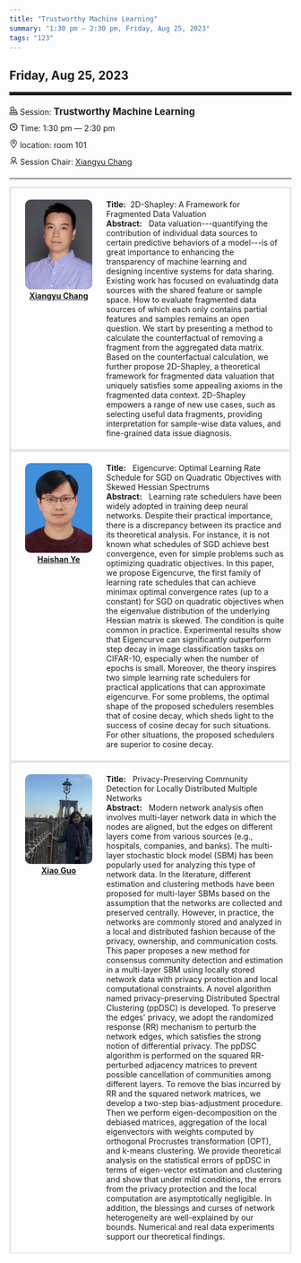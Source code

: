 ```yaml
---
title: "Trustworthy Machine Learning"
summary: "1:30 pm — 2:30 pm, Friday, Aug 25, 2023"
tags: "123"
---
```


Friday, Aug 25, 2023
------


<hr style="border: 0; border-top: 5px solid;">

<div class="tip">
    <img class="icon" src="/icon/yanjiang.png" />
    Session: <span class="font-bold" style="font-size:120%">Trustworthy Machine Learning</span>
</div>

<div class="tip">
    <img class="icon" src="/icon/shizhong.png" />
    Time: 1:30 pm — 2:30 pm 
</div>
<div class="tip">
    <img class="icon" src="/icon/didian.png" />
    location: room 101
</div>


<div class="tip">
    <img class="icon" src="/icon/lingdao.png" />
    Session Chair: <a href="http://xiangyuchang.github.io/" target="_blank">Xiangyu Chang</a>
</div>


________________________________________

<div class="row">
    <div class="left">
        <img src="/images/xiangyu.png" class="avatar" />
        <div class="font-small font-bold">
            <a href="http://xiangyuchang.github.io/" target="_blank">
                Xiangyu Chang
            </a>
        </div>
    </div>
    <div class="right">
        <div class="font-small">
            <b>Title:</b>&nbsp;
            2D-Shapley: A Framework for Fragmented Data Valuation
        </div>
        <div class="content font-small">
            <b>Abstract:</b> &nbsp;
            Data valuation---quantifying the contribution of individual data sources to certain predictive behaviors of a model---is of great importance to enhancing the transparency of machine learning and designing incentive systems for data sharing. Existing work has focused on evaluatindg data sources with the shared feature or sample space. How to evaluate fragmented data sources of which each only contains partial features and samples remains an open question. We start by presenting a method to calculate the counterfactual of removing a fragment from the aggregated data matrix. Based on the counterfactual calculation, we further propose 2D-Shapley, a theoretical framework for fragmented data valuation that uniquely satisfies some appealing axioms in the fragmented data context. 2D-Shapley empowers a range of new use cases, such as selecting useful data fragments, providing interpretation for sample-wise data values, and fine-grained data issue diagnosis.
        </div>
    </div>
</div>

<div class="row">
    <div class="left">
        <img src="/images/haishan.jpeg" class="avatar" />
        <div class="font-small font-bold">
            <a href="https://scholar.google.com/citations?user=kriqtukAAAAJ&hl=zh-TW" target="_blank">
                Haishan Ye
            </a>
        </div>
    </div>
    <div class="right">
        <div class="font-small">
            <b>Title:</b> &nbsp;
            Eigencurve: Optimal Learning Rate Schedule for SGD on Quadratic Objectives with Skewed Hessian Spectrums
        </div>
        <div class="content font-small">
            <b>Abstract:</b> &nbsp;
            Learning rate schedulers have been widely adopted in training deep neural networks. Despite their practical importance, there is a discrepancy between its practice and its theoretical analysis. For instance, it is not known what schedules of SGD achieve best convergence, even for simple problems such as optimizing quadratic objectives. In this paper, we propose Eigencurve, the first family of learning rate schedules that can achieve minimax optimal convergence rates (up to a constant) for SGD on quadratic objectives when the eigenvalue distribution of the underlying Hessian matrix is skewed. The condition is quite common in practice. Experimental results show that Eigencurve can significantly outperform step decay in image classification tasks on CIFAR-10, especially when the number of epochs is small. Moreover, the theory inspires two simple learning rate schedulers for practical applications that can approximate eigencurve. For some problems, the optimal shape of the proposed schedulers resembles that of cosine decay, which sheds light to the success of cosine decay for such situations. For other situations, the proposed schedulers are superior to cosine decay.
        </div>
    </div>
</div>

<div class="row">
    <div class="left">
        <img src="/images/guoxiao.jpeg" class="avatar" />
        <div class="font-small font-bold">
            <a href="https://scholar.google.com/citations?user=v4FLN-gAAAAJ&hl=en" target="_blank">
                Xiao Guo
            </a>
        </div>
    </div>
    <div class="right">
        <div class="font-small">
            <b>Title:</b> &nbsp;
            Privacy-Preserving Community Detection for Locally Distributed Multiple Networks
        </div>
        <div class="content font-small">
            <b>Abstract:</b> &nbsp;
            Modern network analysis often involves multi-layer network data in which the nodes are aligned, but the edges on different layers come from various sources  (e.g., hospitals, companies, and banks). The multi-layer stochastic block model (SBM) has been popularly used for analyzing this type of network data. In the literature, different estimation and clustering methods have been proposed for multi-layer SBMs based on the assumption that the networks are collected and preserved centrally. However, in practice, the networks are commonly stored and analyzed in a local and distributed fashion because of the privacy, ownership, and communication costs. This paper proposes a new method for consensus community detection and estimation in a multi-layer SBM using locally stored network data with privacy protection and local computational constraints. A novel algorithm named privacy-preserving Distributed Spectral Clustering (ppDSC) is developed. To preserve the edges' privacy, we adopt the randomized response (RR) mechanism to perturb the network edges, which satisfies the strong notion of differential privacy. The ppDSC algorithm is performed on the squared RR-perturbed adjacency matrices to prevent possible cancellation of communities among different layers. To remove the bias incurred by RR and the squared network matrices, we develop a two-step bias-adjustment procedure. Then we perform eigen-decomposition on the debiased matrices, aggregation of the local eigenvectors with weights computed by orthogonal Procrustes transformation (OPT), and k-means clustering. We provide theoretical analysis on the statistical errors of ppDSC in terms of eigen-vector estimation and clustering and show that under mild conditions, the errors from the privacy protection and the local computation are asymptotically negligible. In addition, the blessings and curses of network heterogeneity are well-explained by our bounds. Numerical and real data experiments support our theoretical findings.    
        </div>
    </div>
</div>

<style>

.tip {
    height: 30px;
    line-height: 30px;
}

.icon {
    width: 15px;
}

.row {
    padding: 10px; 
    height: auto; 
    border-bottom-width: 2px; 
    border-style: solid; 
    border-color: #E4E7ED; 
    padding-bottom: 20px; 
    padding-top: 20px;
    display: flex; 
}

.left {
    min-width: 150px !important;
    text-align: center;
}

.avatar {
    width: 120px;
    height: 160px;
    max-width: 100%;
    border-radius: 10px;
}

.right {
    margin-left: 10px; 
    max-width: 80%;
}


.font-small {
    /* font-size: 16px; */
}

.font-bold {
    font-weight: bold;
}
</style>
